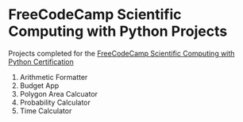 # FreeCodeCamp Scientific Computing with Python Projects

Projects completed for the [FreeCodeCamp Scientific Computing with Python Certification](https://www.freecodecamp.org/certification/BenjaminTan09/scientific-computing-with-python-v7 "FreeCodeCamp Scientific Computing with Python Certification") 

1. Arithmetic Formatter
2. Budget App
3. Polygon Area Calcuator
4. Probability Calculator
5. Time Calculator